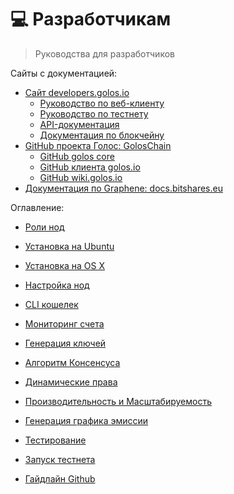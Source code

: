 # 💻 Разработчикам

> Руководства для разработчиков

Сайты с документацией:
* [Сайт developers.golos.io](https://developers.golos.io/doc)
    * [Руководство по веб-клиенту](https://developers.golos.io/doc/client)
    * [Руководство по тестнету](https://developers.golos.io/doc/testnet)
    * [API-документация](https://developers.golos.io/doc/client#api-reference)
    * [Документация по блокчейну](https://developers.golos.io/doc/blockchain)
* [GitHub проекта Голос: GolosChain](https://github.com/GolosChain)
    * [GitHub golos core](https://github.com/GolosChain/golos)
    * [GitHub клиента golos.io](https://github.com/GolosChain/tolstoy)
    * [GitHub wiki.golos.io](https://github.com/GolosChain/wiki)
* [Документация по Graphene: docs.bitshares.eu](http://docs.bitshares.eu/)


Оглавление:

* [Роли нод](//3-guides/roli-nod.html)

* [Установка на Ubuntu](3-guides/ubuntu_guide.md)

* [Установка на OS X](3-guides/osx_guide.md)

* [Настройка нод](nastroika-delegata.md)

* [CLI кошелек](3-guides/cli_wallet.md)
* [Мониторинг счета](3-guides/monitor_deposit.md)
* [Генерация ключей](3-guides/generate_keys.md)
* [Алгоритм Консенсуса](4-documentation/consensus_algorithm.md)
* [Динамические права](4-documentation/dynamic_account_permissons.md)
* [Производительность и Масштабируемость](4-documentation/performance_and_scalability.md)
* [Генерация графика эмиссии](3-guides/emission_chart.md)

* [Тестирование](5-development/testing.md)
* [Запуск тестнета](3-guides/start_testnet.md)
* [Гайдлайн Github](5-development/guideline.md)



